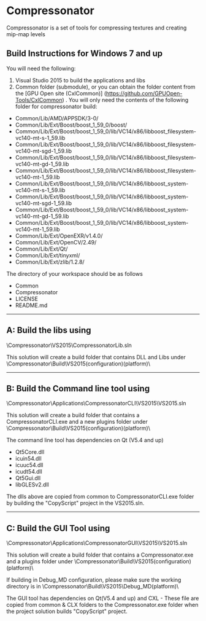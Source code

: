 # Compressonator

Compressonator is a set of tools for compressing textures and creating mip-map levels

Build Instructions for Windows 7 and up
------------------------------------------------------

You will need the following:

1.	Visual Studio 2015 to build the applications and libs
2.	Common folder (submodule), or you can obtain the folder content from the [GPU Open site (CxlCommon)] (https://github.com/GPUOpen-Tools/CxlCommon) . You will only need the contents of the following folder for compressonator build:
- Common/Lib/AMD/APPSDK/3-0/
- Common/Lib/Ext/Boost/boost_1_59_0/boost/
- Common/Lib/Ext/Boost/boost_1_59_0/lib/VC14/x86/libboost_filesystem-vc140-mt-s-1_59.lib 
- Common/Lib/Ext/Boost/boost_1_59_0/lib/VC14/x86/libboost_filesystem-vc140-mt-sgd-1_59.lib 
- Common/Lib/Ext/Boost/boost_1_59_0/lib/VC14/x86/libboost_filesystem-vc140-mt-gd-1_59.lib 
- Common/Lib/Ext/Boost/boost_1_59_0/lib/VC14/x86/libboost_filesystem-vc140-mt-1_59.lib 
- Common/Lib/Ext/Boost/boost_1_59_0/lib/VC14/x86/libboost_system-vc140-mt-s-1_59.lib 
- Common/Lib/Ext/Boost/boost_1_59_0/lib/VC14/x86/libboost_system-vc140-mt-sgd-1_59.lib 
- Common/Lib/Ext/Boost/boost_1_59_0/lib/VC14/x86/libboost_system-vc140-mt-gd-1_59.lib 
- Common/Lib/Ext/Boost/boost_1_59_0/lib/VC14/x86/libboost_system-vc140-mt-1_59.lib 
- Common/Lib/Ext/OpenEXR/v1.4.0/
- Common/Lib/Ext/OpenCV/2.49/
- Common/Lib/Ext/Qt/
- Common/Lib/Ext/tinyxml/
- Common/Lib/Ext/zlib/1.2.8/

The directory of your workspace should be as follows

- Common
- Compressonator
- LICENSE
- README.md

----------------------- 
A: Build the libs using
----------------------- 
\Compressonator\VS2015\CompressonatorLib.sln

This solution will create a build folder that contains DLL and Libs under \Compressonator\Build\VS2015\(configuration)\(platform)\


--------------------------------------
B: Build the Command line tool using 
--------------------------------------
\Compressonator\Applications\CompressonatorCLI\VS2015\VS2015.sln

This solution will create a build folder that contains a 
CompressonatorCLI.exe and a new plugins folder under
\Compressonator\Build\VS2015\(configuration)\(platform)\

The command line tool has dependencies on Qt (V5.4 and up)

- Qt5Core.dll
- icuin54.dll
- icuuc54.dll
- icudt54.dll
- Qt5Gui.dll
- libGLESv2.dll

The dlls above are copied from common to CompressonatorCLI.exe folder by building the "CopyScript" project in the VS2015.sln.

-----------------------------------------------------------
C: Build the GUI Tool using
------------------------------------------------------------
\Compressonator\Applications\CompressonatorGUI\VS2015\VS2015.sln

This solution will create a build folder that contains a 
Compressonator.exe and a plugins folder under
\Compressonator\Build\VS2015\(configuration)\(platform)\

If building in Debug_MD configuration, please make sure the working directory is in \Compressonator\Build\VS2015\Debug_MD\(platform)\

The GUI tool has dependencies on Qt(V5.4 and up) and CXL - These file are copied from common & CLX folders to the Compressonator.exe folder when the project solution builds "CopyScript" project.




